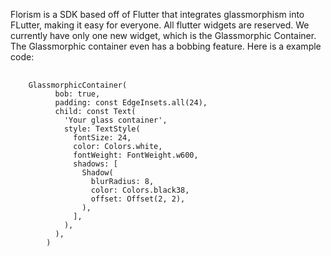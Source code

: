 Florism is a SDK based off of Flutter that integrates glassmorphism into FLutter, making it easy for everyone. All flutter widgets are reserved.
We currently have only one new widget, which is the Glassmorphic Container. The Glassmorphic container even has a bobbing feature.
Here is a example code:
<pre>
  <code>
    GlassmorphicContainer(
          bob: true,
          padding: const EdgeInsets.all(24),
          child: const Text(
            'Your glass container',
            style: TextStyle(
              fontSize: 24,
              color: Colors.white,
              fontWeight: FontWeight.w600,
              shadows: [
                Shadow(
                  blurRadius: 8,
                  color: Colors.black38,
                  offset: Offset(2, 2),
                ),
              ],
            ),
          ),
        )
  </code>
</pre>
